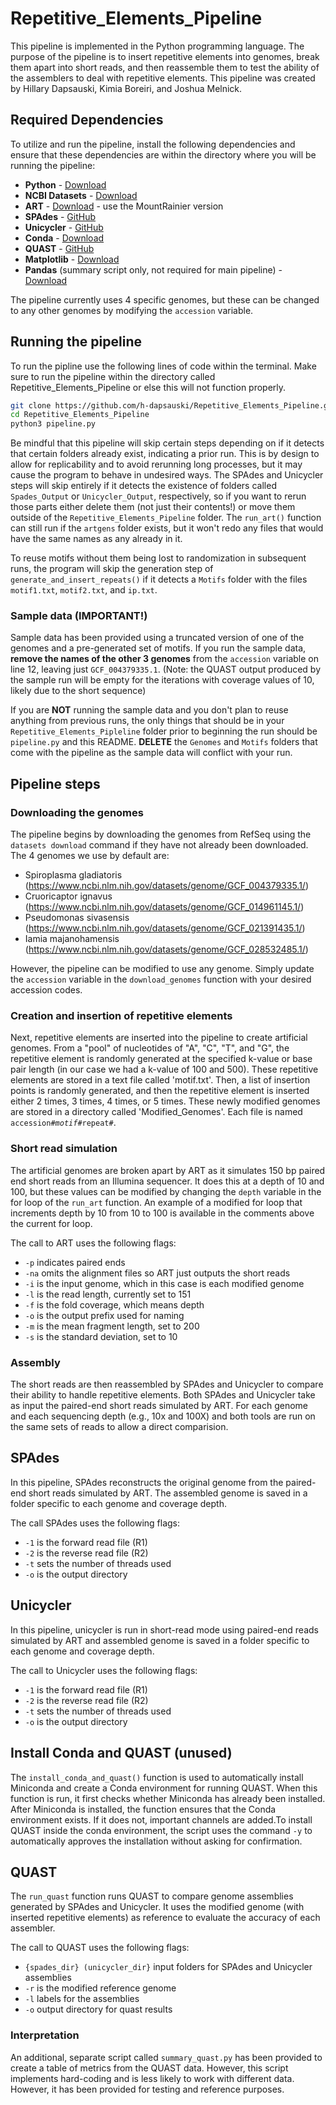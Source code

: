 # Repetitive_Elements_Pipeline
This pipeline is implemented in the Python programming language. The purpose of the pipeline is to insert repetitive elements into genomes, break them apart into short reads, and then reassemble them to test the ability of the assemblers to deal with repetitive elements. This pipeline was created by Hillary Dapsauski, Kimia Boreiri, and Joshua Melnick.


## Required Dependencies 
To utilize and run the pipeline, install the following dependencies and ensure that these dependencies are within the directory where you will be running the pipeline: 

- **Python** - [Download](https://www.python.org/downloads/)
- **NCBI Datasets** - [Download](https://www.ncbi.nlm.nih.gov/datasets/docs/v2/command-line-tools/download-and-install/)
- **ART** - [Download](https://www.niehs.nih.gov/research/resources/software/biostatistics/art) - use the MountRainier version 
- **SPAdes** - [GitHub](https://github.com/ablab/spades)
- **Unicycler** - [GitHub](https://github.com/rrwick/Unicycler)
- **Conda** - [Download](https://anaconda.org/anaconda/conda)
- **QUAST** - [GitHub](https://github.com/ablab/quast)
- **Matplotlib** - [Download](https://matplotlib.org/stable/install/index.html)
- **Pandas** (summary script only, not required for main pipeline) - [Download](https://pandas.pydata.org/docs/getting_started/install.html) 

The pipeline currently uses 4 specific genomes, but these can be changed to any other genomes by modifying the `accession` variable. 


## Running the pipeline 

To run the pipline use the following lines of code within the terminal. Make sure to run the pipeline within the directory called Repetitive_Elements_Pipeline or else this will not function properly. 

```bash
git clone https://github.com/h-dapsauski/Repetitive_Elements_Pipeline.git
cd Repetitive_Elements_Pipeline
python3 pipeline.py
```

Be mindful that this pipeline will skip certain steps depending on if it detects that certain folders already exist, indicating a prior run. This is by design to allow for replicability and to avoid rerunning long processes, but it may cause the program to behave in undesired ways. The SPAdes and Unicycler steps will skip entirely if it detects the existence of folders called `Spades_Output` or `Unicycler_Output`, respectively, so if you want to rerun those parts either delete them (not just their contents!) or move them outside of the `Repetitive_Elements_Pipeline` folder. The `run_art()` function can still run if the `artgens` folder exists, but it won't redo any files that would have the same names as any already in it.

To reuse motifs without them being lost to randomization in subsequent runs, the program will skip the generation step of `generate_and_insert_repeats()` if it detects a `Motifs` folder with the files `motif1.txt`, `motif2.txt`, and `ip.txt`. 

### Sample data (IMPORTANT!)
Sample data has been provided using a truncated version of one of the genomes and a pre-generated set of motifs. If you run the sample data, **remove the names of the other 3 genomes** from the `accession` variable on line 12, leaving just `GCF_004379335.1`. (Note: the QUAST output produced by the sample run will be empty for the iterations with coverage values of 10, likely due to the short sequence)

If you are **NOT** running the sample data and you don't plan to reuse anything from previous runs, the only things that should be in your `Repetitive_Elements_Pipleline` folder prior to beginning the run should be `pipeline.py` and this README. **DELETE** the `Genomes` and `Motifs` folders that come with the pipeline as the sample data will conflict with your run.

## Pipeline steps
### Downloading the genomes
The pipeline begins by downloading the genomes from RefSeq using the `datasets download` command if they have not already been downloaded. 
The 4 genomes we use by default are:
* Spiroplasma gladiatoris (https://www.ncbi.nlm.nih.gov/datasets/genome/GCF_004379335.1/)
* Cruoricaptor ignavus (https://www.ncbi.nlm.nih.gov/datasets/genome/GCF_014961145.1/)
* Pseudomonas sivasensis (https://www.ncbi.nlm.nih.gov/datasets/genome/GCF_021391435.1/)
* Iamia majanohamensis (https://www.ncbi.nlm.nih.gov/datasets/genome/GCF_028532485.1/)

However, the pipeline can be modified to use any genome. Simply update the `accession` variable in the `download_genomes` function with your desired accession codes.

### Creation and insertion of repetitive elements
Next, repetitive elements are inserted into the pipeline to create artificial genomes. From a "pool" of nucleotides of "A", "C", "T", and "G", the repetitive element is randomly generated at the specified k-value or base pair length (in our case we had a k-value of 100 and 500). These repetitive elements are stored in a text file called 'motif.txt'. Then, a list of insertion points is randomly generated, and then the repetitive element is inserted either 2 times, 3 times, 4 times, or 5 times. These newly modified genomes are stored in a directory called 'Modified_Genomes'. Each file is named `accession#`_`motif#`_`repeat#`. 

### Short read simulation
The artificial genomes are broken apart by ART as it simulates 150 bp paired end short reads from an Illumina sequencer. It does this at a depth of 10 and 100, but these values can be modified by changing the `depth` variable in the for loop of the `run_art` function. An example of a modified for loop that increments depth by 10 from 10 to 100 is available in the comments above the current for loop. 

The call to ART uses the following flags: 
* `-p` indicates paired ends
* `-na` omits the alignment files so ART just outputs the short reads
* `-i` is the input genome, which in this case is each modified genome
* `-l` is the read length, currently set to 151
* `-f` is the fold coverage, which means depth
* `-o` is the output prefix used for naming
* `-m` is the mean fragment length, set to 200
* `-s` is the standard deviation, set to 10

### Assembly
The short reads are then reassembled by SPAdes and Unicycler to compare their ability to handle repetitive elements. Both SPAdes and Unicycler take as input the paired-end short reads simulated by ART. For each genome and each sequencing depth (e.g., 10x and 100X) and both tools are run on the same sets of reads to allow a direct comparision.

## SPAdes
In this pipeline, SPAdes reconstructs the original genome from the paired-end short reads simulated by ART. The assembled genome is saved in a folder specific to each genome and coverage depth.

The call SPAdes uses the following flags:
* `-1` is the forward read file (R1)
* `-2` is the reverse read file (R2)
* `-t` sets the number of threads used
* `-o` is the output directory

## Unicycler
In this pipeline, unicycler is run in short-read mode using paired-end reads simulated by ART and assembled genome is saved in a folder specific to each genome and coverage depth.

The call to Unicycler uses the following flags:
* `-1` is the forward read file (R1)
* `-2` is the reverse read file (R2)
* `-t` sets the number of threads used
* `-o` is the output directory

## Install Conda and QUAST (unused)
The `install_conda_and_quast()` function is used to automatically install Miniconda and create a Conda environment for running QUAST. When this function is run, it first checks whether Miniconda has already been installed. After Miniconda is installed, the function ensures that the Conda environment exists. If it does not, important channels are added.To install QUAST inside the conda environment, the script uses the command `-y` to automatically approves the installation without asking for confirmation.

## QUAST
The `run_quast` function runs QUAST to compare genome assemblies generated by SPAdes and Unicycler. It  uses the modified genome (with inserted repetitive elements) as reference to evaluate the accuracy of each assembler.

The call to QUAST uses the following flags:
* `{spades_dir} (unicycler_dir}` input folders for SPAdes and Unicycler assemblies
* `-r` is the modified reference genome
* `-l` labels for the assemblies
* `-o` output directory for quast results 

### Interpretation
An additional, separate script called `summary_quast.py` has been provided to create a table of metrics from the QUAST data. However, this script implements hard-coding and is less likely to work with different data. However, it has been provided for testing and reference purposes.
